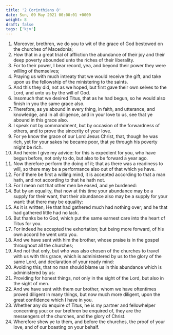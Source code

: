 ```yaml
---
title: '2 Corinthians 8'
date: Sun, 09 May 2021 00:00:01 +0000
weight: 8
draft: false
tags: ['kjv'] 
---
```


1. Moreover, brethren, we do you to wit of the grace of God bestowed on the churches of Macedonia;
2. How that in a great trial of affliction the abundance of their joy and their deep poverty abounded unto the riches of their liberality.
3. For to their power, I bear record, yea, and beyond their power they were willing of themselves;
4. Praying us with much intreaty that we would receive the gift, and take upon us the fellowship of the ministering to the saints.
5. And this they did, not as we hoped, but first gave their own selves to the Lord, and unto us by the will of God.
6. Insomuch that we desired Titus, that as he had begun, so he would also finish in you the same grace also.
7. Therefore, as ye abound in every thing, in faith, and utterance, and knowledge, and in all diligence, and in your love to us, see that ye abound in this grace also.
8. I speak not by commandment, but by occasion of the forwardness of others, and to prove the sincerity of your love.
9. For ye know the grace of our Lord Jesus Christ, that, though he was rich, yet for your sakes he became poor, that ye through his poverty might be rich.
10. And herein I give my advice: for this is expedient for you, who have begun before, not only to do, but also to be forward a year ago.
11. Now therefore perform the doing of it; that as there was a readiness to will, so there may be a performance also out of that which ye have.
12. For if there be first a willing mind, it is accepted according to that a man hath, and not according to that he hath not.
13. For I mean not that other men be eased, and ye burdened:
14. But by an equality, that now at this time your abundance may be a supply for their want, that their abundance also may be a supply for your want: that there may be equality:
15. As it is written, He that had gathered much had nothing over; and he that had gathered little had no lack.
16. But thanks be to God, which put the same earnest care into the heart of Titus for you.
17. For indeed he accepted the exhortation; but being more forward, of his own accord he went unto you.
18. And we have sent with him the brother, whose praise is in the gospel throughout all the churches;
19. And not that only, but who was also chosen of the churches to travel with us with this grace, which is administered by us to the glory of the same Lord, and declaration of your ready mind:
20. Avoiding this, that no man should blame us in this abundance which is administered by us:
21. Providing for honest things, not only in the sight of the Lord, but also in the sight of men.
22. And we have sent with them our brother, whom we have oftentimes proved diligent in many things, but now much more diligent, upon the great confidence which I have in you.
23. Whether any do enquire of Titus, he is my partner and fellowhelper concerning you: or our brethren be enquired of, they are the messengers of the churches, and the glory of Christ.
24. Wherefore shew ye to them, and before the churches, the proof of your love, and of our boasting on your behalf.

